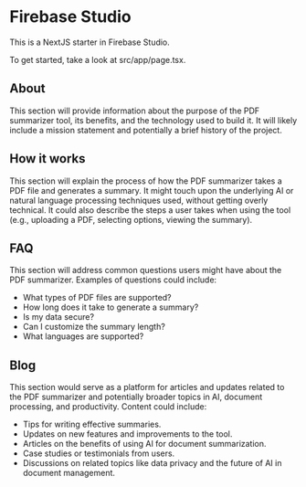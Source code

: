 # Firebase Studio

This is a NextJS starter in Firebase Studio.

To get started, take a look at src/app/page.tsx.

## About
This section will provide information about the purpose of the PDF summarizer tool, its benefits, and the technology used to build it. It will likely include a mission statement and potentially a brief history of the project.

## How it works
This section will explain the process of how the PDF summarizer takes a PDF file and generates a summary. It might touch upon the underlying AI or natural language processing techniques used, without getting overly technical. It could also describe the steps a user takes when using the tool (e.g., uploading a PDF, selecting options, viewing the summary).

## FAQ
This section will address common questions users might have about the PDF summarizer. Examples of questions could include:
- What types of PDF files are supported?
- How long does it take to generate a summary?
- Is my data secure?
- Can I customize the summary length?
- What languages are supported?

## Blog
This section would serve as a platform for articles and updates related to the PDF summarizer and potentially broader topics in AI, document processing, and productivity. Content could include:
- Tips for writing effective summaries.
- Updates on new features and improvements to the tool.
- Articles on the benefits of using AI for document summarization.
- Case studies or testimonials from users.
- Discussions on related topics like data privacy and the future of AI in document management.
